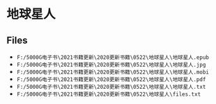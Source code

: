 # 地球星人

## Files

- `F:/5000G电子书\2021书籍更新\2020更新书籍\0522\地球星人\地球星人.epub`
- `F:/5000G电子书\2021书籍更新\2020更新书籍\0522\地球星人\地球星人.jpg`
- `F:/5000G电子书\2021书籍更新\2020更新书籍\0522\地球星人\地球星人.mobi`
- `F:/5000G电子书\2021书籍更新\2020更新书籍\0522\地球星人\地球星人.pdf`
- `F:/5000G电子书\2021书籍更新\2020更新书籍\0522\地球星人\地球星人.txt`
- `F:/5000G电子书\2021书籍更新\2020更新书籍\0522\地球星人\files.txt`
